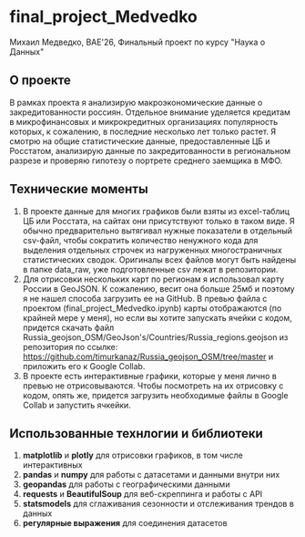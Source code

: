 # final_project_Medvedko
Михаил Медведко, BAE'26, Финальный проект по курсу "Наука о Данных"

## О проекте
В рамках проекта я анализирую макроэкономические данные о закредитованности россиян. Отдельное внимание уделяется кредитам в микрофинансовых и микрокредитных организациях популярность которых, к сожалению, в последние несколько лет только растет. Я смотрю на общие статистические данные, предоставленные ЦБ и Росстатом, анализирую данные по закредитованности в региональном разрезе и проверяю гипотезу о портрете среднего заемщика в МФО. 

## Технические моменты

1. В проекте данные для многих графиков были взяты из excel-таблиц ЦБ или Росстата, на сайтах они присутствуют только в таком виде. Я обычно предварительно вытягивал нужные показатели в отдельный csv-файл, чтобы сократить количество ненужного кода для выделения отдельных строчек из нагруженных многостраничных статистических сводок. Оригиналы всех файлов могут быть найдены в папке data_raw, уже подготовленные csv лежат в репозитории.
2. Для отрисовки нескольких карт по регионам я использовал карту России в GeoJSON. К сожалению, весит она больше 25мб и поэтому я не нашел способа загрузить ее на GitHub. В превью файла с проектом (final_project_Medvedko.ipynb) карты отображаются (по крайней мере у меня), но если вы хотите запускать ячейки с кодом, придется скачать файл Russia_geojson_OSM/GeoJson's/Countries/Russia_regions.geojson из репозитория по ссылке: https://github.com/timurkanaz/Russia_geojson_OSM/tree/master и приложить его к Google Collab.
3. В проекте есть интерактивные графики, которые у меня лично в превью не отрисовываются. Чтобы посмотреть на их отрисовку с кодом, опять же, придется загрузить необходимые файлы в Google Collab и запустить ячкейки.

## Использованные технлогии и библиотеки

1. **matplotlib** и **plotly** для отрисовки графиков, в том числе интерактивных
2. **pandas** и **numpy** для работы с датасетами и данными внутри них
3. **geopandas** для работы с географическими данными 
4. **requests** и **BeautifulSoup** для веб-скреппинга и работы с API
5. **statsmodels** для сглаживания сезонности и отслеживания трендов в данных
6. **регулярные выражения** для соединения датасетов
